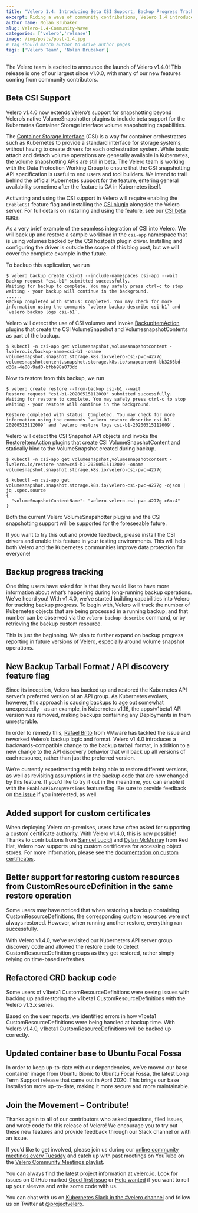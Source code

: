 ```yaml
---
title: "Velero 1.4: Introducing Beta CSI Support, Backup Progress Tracking, and Much More!"
excerpt: Riding a wave of community contributions, Velero 1.4 introduces beta CSI support, improvements to backup progress tracking, and more. A major focus for 1.4 was addressing issues raised by the community, and we are proud to be able to deliver improvements that matter to you.
author_name: Nolan Brubaker
slug: Velero-1.4-Community-Wave
categories: ['velero','release']
image: /img/posts/post-1.4.jpg
# Tag should match author to drive author pages
tags: ['Velero Team', 'Nolan Brubaker']
---
```

The Velero team is excited to announce the launch of Velero v1.4.0! This release is one of our largest since v1.0.0, with many of our new features coming from community contributors.

## Beta CSI Support

Velero v1.4.0 now extends Velero’s support for snapshotting beyond Velero’s native VolumeSnapshotter plugins to include beta support for the Kubernetes Container Storage Interface volume snapshotting capabilities.

The [Container Storage Interface](https://github.com/container-storage-interface/spec) (CSI) is a way for container orchestrators such as Kubernetes to provide a standard interface for storage systems, without having to create drivers for each orchestration system. While basic attach and detach volume operations are generally available in Kubernetes, the volume snapshotting APIs are still in beta. The Velero team is working with the Data Protection Working Group to ensure that the CSI snapshotting API specification is useful to end users and tool builders.  We intend to trail behind the official Kubernetes support for the feature, entering general availability sometime after the feature is GA in Kubernetes itself.

Activating and using the CSI support in Velero will require enabling the `EnableCSI` feature flag and installing the [CSI plugin](https://github.com/vmware-tanzu/velero-plugin-for-csi/) alongside the Velero server. For full details on installing and using the feature, see our [CSI beta page](/docs/csi/).

As a very brief example of the seamless integration of CSI into Velero. We will back up and restore a sample workload in the `csi-app` namespace that is using volumes backed by the CSI hostpath plugin driver. Installing and configuring the driver is outside the scope of this blog post, but we will cover the complete example in the future.

To backup this application, we run

```
$ velero backup create csi-b1 --include-namespaces csi-app --wait
Backup request "csi-b1" submitted successfully.
Waiting for backup to complete. You may safely press ctrl-c to stop waiting - your backup will continue in the background.
......
Backup completed with status: Completed. You may check for more information using the commands `velero backup describe csi-b1` and `velero backup logs csi-b1`.
```

Velero will detect the use of CSI volumes and invoke [BackupItemAction](https://github.com/vmware-tanzu/velero-plugin-for-csi#kinds-of-plugins-included) plugins that create the CSI VolumeSnapshot and VolumesnapshotContents as part of the backup.

```
$ kubectl -n csi-app get volumesnapshot,volumesnapshotcontent -lvelero.io/backup-name=csi-b1 -oname
volumesnapshot.snapshot.storage.k8s.io/velero-csi-pvc-4277g
volumesnapshotcontent.snapshot.storage.k8s.io/snapcontent-bb3266bd-d36a-4e00-9ad0-bfbb98a073dd
```

Now to restore from this backup, we run

```
$ velero create restore --from-backup csi-b1 --wait
Restore request "csi-b1-20200515112009" submitted successfully.
Waiting for restore to complete. You may safely press ctrl-c to stop waiting - your restore will continue in the background.

Restore completed with status: Completed. You may check for more information using the commands `velero restore describe csi-b1-20200515112009` and `velero restore logs csi-b1-20200515112009`.
```

Velero will detect the CSI Snapshot API objects and invoke the [RestoreItemAction](https://github.com/vmware-tanzu/velero-plugin-for-csi#kinds-of-plugins-included) plugins that create CSI VolumeSnapshotContent and statically bind to the VolumeSnapshot created during backup.

```
$ kubectl -n csi-app get volumesnapshot,volumesnapshotcontent -lvelero.io/restore-name=csi-b1-20200515112009 -oname
volumesnapshot.snapshot.storage.k8s.io/velero-csi-pvc-4277g

$ kubectl –n csi-app get volumesnapshot.snapshot.storage.k8s.io/velero-csi-pvc-4277g -ojson | jq .spec.source
{
  "volumeSnapshotContentName": "velero-velero-csi-pvc-4277g-c6nz4"
}
```

Both the current Velero VolumeSnapshotter plugins and the CSI snapshotting support will be supported for the foreseeable future.


If you want to try this out and provide feedback, please install the CSI drivers and enable this feature in your testing environments. This will help both Velero and the Kubernetes communities improve data protection for everyone!

## Backup progress tracking

One thing users have asked for is that they would like to have more information about what’s happening during long-running backup operations. We’ve heard you! With v1.4.0, we’ve started building capabilities into Velero for tracking backup progress. To begin with, Velero will track the number of Kubernetes objects that are being processed in a running backup, and that number can be observed via the `velero backup describe` command, or by retrieving the backup custom resource.

This is just the beginning. We plan to further expand on backup progress reporting in future versions of Velero, especially around volume snapshot operations.

## New Backup Tarball Format / API discovery feature flag
Since its inception, Velero has backed up and restored the Kubernetes API server’s preferred version of an API group. As Kubernetes evolves, however, this approach is causing backups to age out somewhat unexpectedly - as an example, in Kubernetes v1.16, the apps/v1beta1 API version was removed, making backups containing any Deployments in them unrestorable.

In order to remedy this, [Rafael Brito](https://github.com/brito-rafa) from VMware has tackled the issue and reworked Velero’s backup logic and format. Velero v1.4.0 introduces a backwards-compatible change to the backup tarball format, in addition to a new change to the API discovery behavior that will back up all versions of each resource, rather than just the preferred version.

We’re currently experimenting with being able to restore different versions, as well as revisiting assumptions in the backup code that are now changed by this feature. If you’d like to try it out in the meantime, you can enable it with the `EnableAPIGroupVersions` feature flag. Be sure to provide feedback on [the issue](https://github.com/vmware-tanzu/velero/issues/2551) if you interested, as well.

## Added support for custom certificates

When deploying Velero on-premises, users have often asked for supporting a custom certificate authority. With Velero v1.4.0, this is now possible! Thanks to contributions from [Samuel Lucidi](https://github.com/mansam) and [Dylan McMurray](https://github.com/dymurray) from Red Hat, Velero now supports using custom certificates for accessing object stores. For more information, please see the [documentation on custom certificates](/docs/v1.4/self-signed-certificates/).

## Better support for restoring custom resources from CustomResourceDefinition in the same restore operation

Some users may have noticed that when restoring a backup containing CustomResourceDefinitions, the corresponding custom resources were not always restored. However, when running another restore, everything ran successfully.

With Velero v1.4.0, we’ve revisited our Kuberneters API server group discovery code and allowed the restore code to detect CustomResourceDefinition groups as they get restored, rather simply relying on time-based refreshes.

## Refactored CRD backup code

Some users of v1beta1 CustomResourceDefinitions were seeing issues with backing up and restoring the v1beta1 CustomResourceDefinitions with the Velero v1.3.x series.

Based on the user reports, we identified errors in how v1beta1 CustomResourceDefinitions were being handled at backup time. With Velero v1.4.0, v1beta1 CustomResourceDefinitions will be backed up correctly.

## Updated container base to Ubuntu Focal Fossa

In order to keep up-to-date with our dependencies, we’ve moved our base container image from Ubuntu Bionic to Ubuntu Focal Fossa, the latest Long Term Support release that came out in April 2020. This brings our base installation more up-to-date, making it more secure and more maintainable.


## Join the Movement – Contribute!

Thanks again to all of our contributors who asked questions, filed issues, and wrote code for this release of Velero! We encourage you to try out these new features and provide feedback through our Slack channel or with an issue.

If you’d like to get involved, please join us during our [online community meetings every Tuesday](/community/) and catch up with past meetings on YouTube on the [Velero Community Meetings playlist](https://www.youtube.com/watch?v=nc48ocI-6go&list=PL7bmigfV0EqQRysvqvqOtRNk4L5S7uqwM).

You can always find the latest project information at [velero.io](https://velero.io). Look for issues on GitHub marked [Good first issue](https://github.com/vmware-tanzu/velero/issues?q=is:open+is:issue+label:%22Good+first+issue%22) or [Help wanted](https://github.com/vmware-tanzu/velero/issues?utf8=✓&q=is:open+is:issue+label:%22Help+wanted%22+) if you want to roll up your sleeves and write some code with us.

You can chat with us on [Kubernetes Slack in the #velero channel](https://kubernetes.slack.com/messages/C6VCGP4MT) and follow us on Twitter at [@projectvelero](https://twitter.com/projectvelero).
